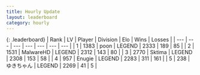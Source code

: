```yaml
---
title: Hourly Update
layout: leaderboard
category: hourly
---
```


{: .leaderboard}
| Rank | LV | Player | Division | Elo | Wins | Losses |
| --- | --- | --- | --- | --- | --- | --- |
| <span data-change="0">1</span> | 1383 | <span title="ID: 540690">poon</span> | LEGEND | <span data-change="0">2333</span> | <span data-change="0">189</span> | <span data-change="0">85</span> |
| <span data-change="1">2</span> | 1531 | <span title="ID: 261794">MalwareHD</span> | LEGEND | <span data-change="0">2312</span> | <span data-change="0">143</span> | <span data-change="0">80</span> |
| <span data-change="-1">3</span> | 2770 | <span title="ID: 353063">Sktima</span> | LEGEND | <span data-change="-15">2308</span> | <span data-change="0">153</span> | <span data-change="1">58</span> |
| <span data-change="1">4</span> | 957 | <span title="ID: 623502">Enugie</span> | LEGEND | <span data-change="24">2283</span> | <span data-change="5">311</span> | <span data-change="0">161</span> |
| <span data-change="-1">5</span> | 238 | <span title="ID: 540693">ゆきちゃん</span> | LEGEND | <span data-change="0">2269</span> | <span data-change="0">41</span> | <span data-change="0">5</span> |